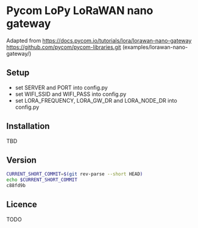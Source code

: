 # Pycom LoPy LoRaWAN nano gateway

Adapted from https://docs.pycom.io/tutorials/lora/lorawan-nano-gateway
https://github.com/pycom/pycom-libraries.git
(examples/lorawan-nano-gateway/)

## Setup
* set SERVER and PORT into config.py
* set WIFI_SSID and WIFI_PASS into config.py
* set LORA_FREQUENCY, LORA_GW_DR and LORA_NODE_DR into config.py

## Installation
TBD


## Version

```bash
CURRENT_SHORT_COMMIT=$(git rev-parse --short HEAD)
echo $CURRENT_SHORT_COMMIT
c88fd9b
```

## Licence
TODO
